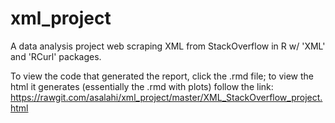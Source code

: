 # xml_project
A data analysis project web scraping XML from StackOverflow in R w/ 'XML' and 'RCurl' packages.

To view the code that generated the report, click the .rmd file; to view the html it generates (essentially the .rmd with plots) follow the link: https://rawgit.com/asalahi/xml_project/master/XML_StackOverflow_project.html
